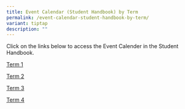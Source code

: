 ```yaml
---
title: Event Calendar (Student Handbook) by Term
permalink: /event-calendar-student-handbook-by-term/
variant: tiptap
description: ""
---
```

<p>Click on the links below to access the Event Calender in the Student Handbook.</p>
<p></p>
<p><a href="/files/Term_1_2024.pdf" rel="noopener noreferrer nofollow" target="_blank">Term 1</a>
</p>
<p></p>
<p><a href="/files/Term_2_2024.pdf" rel="noopener noreferrer nofollow" target="_blank">Term 2</a>
</p>
<p></p>
<p><a href="/files/Term_3_2024.pdf" rel="noopener noreferrer nofollow" target="_blank">Term 3</a>
</p>
<p></p>
<p><a href="/files/Term_4_2024.pdf" rel="noopener noreferrer nofollow" target="_blank">Term 4</a>
</p>